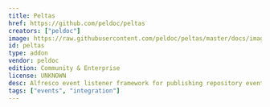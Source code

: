 ```yaml
---
title: Peltas
href: https://github.com/peldoc/peltas
creators: ["peldoc"]
image: https://raw.githubusercontent.com/peldoc/peltas/master/docs/images/peltas-logo.png
id: peltas
type: addon
vendor: peldoc
edition: Community & Enterprise
license: UNKNOWN
desc: Alfresco event listener framework for publishing repository events.
tags: ["events", "integration"]
---
```

